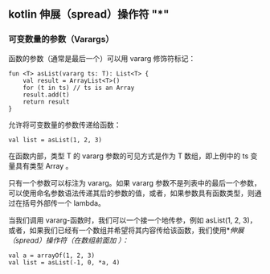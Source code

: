 ## kotlin 伸展（spread）操作符 "*"

### 可变数量的参数（Varargs）

函数的参数（通常是最后一个）可以用 vararg 修饰符标记：

	fun <T> asList(vararg ts: T): List<T> {
	    val result = ArrayList<T>()
	    for (t in ts) // ts is an Array
		result.add(t)
	    return result
	}
	
允许将可变数量的参数传递给函数：

	val list = asList(1, 2, 3)
	
在函数内部，类型 T 的 vararg 参数的可见方式是作为 T 数组，即上例中的 ts 变量具有类型 Array <out T>。

只有一个参数可以标注为 vararg。如果 vararg 参数不是列表中的最后一个参数， 可以使用命名参数语法传递其后的参数的值，或者，如果参数具有函数类型，则通过在括号外部传一个 lambda。

当我们调用 vararg-函数时，我们可以一个接一个地传参，例如 asList(1, 2, 3)，或者，如果我们已经有一个数组并希望将其内容传给该函数，我们使用**伸展（spread）操作符（在数组前面加 *）：**

	val a = arrayOf(1, 2, 3)
	val list = asList(-1, 0, *a, 4)